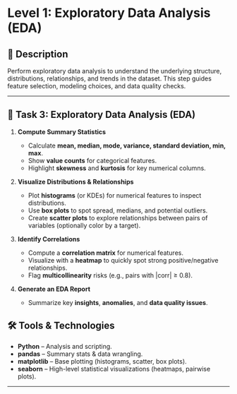# Level 1: Exploratory Data Analysis (EDA)

## 📌 Description

Perform exploratory data analysis to understand the underlying structure, distributions, relationships, and trends in the dataset.
This step guides feature selection, modeling choices, and data quality checks.

---

## 🎯 Task 3: Exploratory Data Analysis (EDA)

1. **Compute Summary Statistics**

   * Calculate **mean, median, mode, variance, standard deviation, min, max**.
   * Show **value counts** for categorical features.
   * Highlight **skewness** and **kurtosis** for key numerical columns.

2. **Visualize Distributions & Relationships**

   * Plot **histograms** (or KDEs) for numerical features to inspect distributions.
   * Use **box plots** to spot spread, medians, and potential outliers.
   * Create **scatter plots** to explore relationships between pairs of variables (optionally color by a target).

3. **Identify Correlations**

   * Compute a **correlation matrix** for numerical features.
   * Visualize with a **heatmap** to quickly spot strong positive/negative relationships.
   * Flag **multicollinearity** risks (e.g., pairs with |corr| ≥ 0.8).

4. **Generate an EDA Report**

   * Summarize key **insights**, **anomalies**, and **data quality issues**.


## 🛠 Tools & Technologies

* **Python** – Analysis and scripting.
* **pandas** – Summary stats & data wrangling.
* **matplotlib** – Base plotting (histograms, scatter, box plots).
* **seaborn** – High-level statistical visualizations (heatmaps, pairwise plots).

---